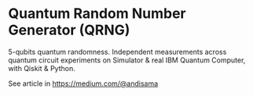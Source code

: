 # Quantum Random Number Generator (QRNG)

5-qubits quantum randomness. Independent measurements across quantum circuit experiments on Simulator & real IBM Quantum Computer, with Qiskit & Python.

See article in https://medium.com/@andisama
